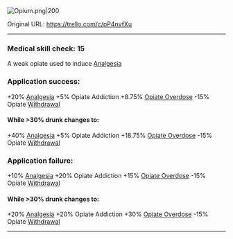 ![Opium.png\|200](/Items/Opium%20-%20Attachments/6718845db30472d958dd7d2a.png)

Original URL: https://trello.com/c/pP4nvfXu

---

### Medical skill check: 15

A weak opiate used to induce [Analgesia](../Torso/Analgesia.md)

### Application success:

\+20% [Analgesia](../Torso/Analgesia.md)
\+5% Opiate Addiction
\+8.75% [Opiate Overdose](../Head_Brain/Opiate%20Overdose.md)
\-15% Opiate [Withdrawal](../Head_Brain/Withdrawal.md)

#### While >30% drunk changes to:

\+40% [Analgesia](../Torso/Analgesia.md)
\+5% Opiate Addiction
\+18.75% [Opiate Overdose](../Head_Brain/Opiate%20Overdose.md)
\-15% Opiate [Withdrawal](../Head_Brain/Withdrawal.md)

### Application failure:

\+10% [Analgesia](../Torso/Analgesia.md)
\+20% Opiate Addiction
\+15% [Opiate Overdose](../Head_Brain/Opiate%20Overdose.md)
\-15% Opiate [Withdrawal](../Head_Brain/Withdrawal.md)

#### While >30% drunk changes to:

\+20% [Analgesia](../Torso/Analgesia.md)
\+20% Opiate Addiction
\+30% [Opiate Overdose](../Head_Brain/Opiate%20Overdose.md)
\-15% Opiate [Withdrawal](../Head_Brain/Withdrawal.md)

---

